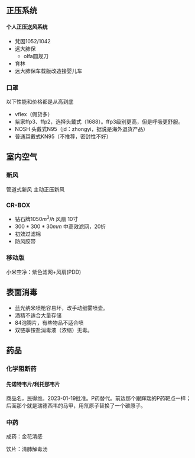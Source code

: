 
## 正压系统

#### 个人正压送风系统
- 梵因1052/1042
- 远大肺保
	- olfa圆规刀
- 育林
- 远大肺保车载版改造接婴儿车

### 口罩
以下性能和价格都是从高到底
- vflex（假货多）
- 紫家ffp3、ffp2，选择头戴式（1688）。ffp3级别更高，但是呼吸更舒服。
- NOSH 头戴式N95（jd：zhongyi，据说是海外退货产品）
- 普通耳戴式KN95（不推荐，密封性不好）

## 室内空气

### 新风

管道式新风
主动正压新风

### CR-BOX

- 钻石牌$1050m^3/h$ 风扇 10寸
- $300*300*30mm$ 中高效滤网，20折
- 初效过滤棉
- 防风胶带

### 移动版 

小米空净：紫色滤网+风扇(PDD)

## 表面消毒

- 蓝光纳米喷枪容易坏，改手动细雾喷壶。
- 酒精不适合大量存储
- 84泡腾片，有些物品不适合喷
- 双链季铵盐消毒液（浓缩）无毒。

## 药品

### 化学阻断药

#### 先诺特韦片/利托那韦片
商品名，民得维。2023-01-19批准。P药替代。前边那个跟辉瑞的P药靶点一样；后面那个就是瑞德西韦的马甲，用氘原子替换了一个碳原子。

### 中药

成药：金花清感

饮片：清肺解毒汤